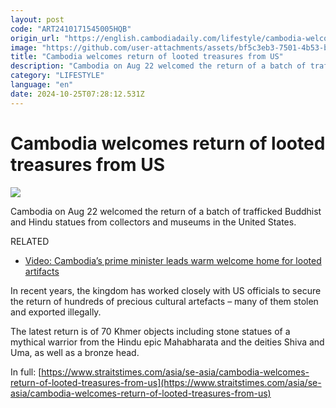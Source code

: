 ```yaml
---
layout: post
code: "ART2410171545005HQB"
origin_url: "https://english.cambodiadaily.com/lifestyle/cambodia-welcomes-return-of-looted-treasures-from-us-189051/"
image: "https://github.com/user-attachments/assets/bf5c3eb3-7501-4b53-bb1a-43d4207a838b"
title: "Cambodia welcomes return of looted treasures from US"
description: "Cambodia on Aug 22 welcomed the return of a batch of trafficked Buddhist and Hindu statues from collectors and museums in the United States. RELATED In recent years, the kingdom has worked closely with US officials to secure the return of hundreds of precious cultural artefacts – many of them stolen and exported illegally. The […]"
category: "LIFESTYLE"
language: "en"
date: 2024-10-25T07:28:12.531Z
---
```


# Cambodia welcomes return of looted treasures from US

 ![](https://github.com/user-attachments/assets/2352d8d8-5734-447b-9cbc-26d25597d2d3)

Cambodia on Aug 22 welcomed the return of a batch of trafficked Buddhist and Hindu statues from collectors and museums in the United States.

RELATED

*   [Video: Cambodia’s prime minister leads warm welcome home for looted artifacts](https://apnews.com/video/cambodia-united-states-government-hun-manet-metropolitan-museum-of-art-communism-c76a35c8ed144feeb48b2de122c804c6)

In recent years, the kingdom has worked closely with US officials to secure the return of hundreds of precious cultural artefacts – many of them stolen and exported illegally.

The latest return is of 70 Khmer objects including stone statues of a mythical warrior from the Hindu epic Mahabharata and the deities Shiva and Uma, as well as a bronze head.

In full: [https://www.straitstimes.com/asia/se-asia/cambodia-welcomes-return-of-looted-treasures-from-us](https://www.straitstimes.com/asia/se-asia/cambodia-welcomes-return-of-looted-treasures-from-us)